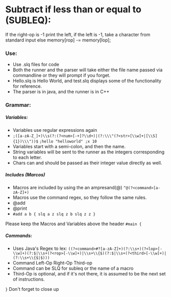 
# Subtract if less than or equal to (SUBLEQ):
If the right-op is -1 print the left,
if the left is -1, take a character from standard input
else  memory[rop] -= memory[lop];

### Use:
* Use .slq files for code
* Both the runner and the parser will take either the file name passed via commandline or they will prompt if you forget.
* Hello.slq is Hello World, and test.slq displays some of the functionality for reference.
* The parser is in java, and the runner is in C++

### Grammar: 

##### Variables:
* Variables use regular expressions again
* `;([a-zA-Z_]+)\\s(?:(?<num>[-+]?\\d+)|(?:\\\"(?<str>[\\w]+|[\\S]{1})\\\"))$`
`;hello "helloworld"
;x 10`
* Variables start with a semi-colon, and then the name.
* String variables will be sent to the runner as the integers corresponding to each letter. 
* Chars can and should be passed as their integer value directly as well.


##### Includes (Marcos)
* Macros are included by using the an ampresand(@)
`^@(?<command>[a-zA-Z]+)`
* Macros use the command regex, so they follow the same rules.
* @add
* @print
* `#add a b {
    slq a z
    slq z b
    slq z z
}`


Please keep the Macros and Variables above the header
`#main {`

##### Commands:
* Uses Java's Regex to lex: 
`((?<command>#?[a-zA-Z]+)(?:\\s+)(?<lop>[-\\w]+)(?:$|\\s+(?<rop>[-\\w]+)|\\s+\\{$)(?:$|\\s+(?<third>[-\\w]+)|(?:\\s+\\{$|$)))`
* Command Left-Op Right-Op Third-op
* Command can be SLQ for subleq or the name of a macro
* Third-Op is optional, and if it's not there, it is assumed to be the next set of instructions.

`}` Don't forget to close up
